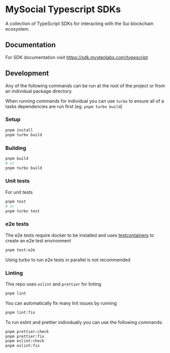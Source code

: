 # MySocial Typescript SDKs

A collection of TypeScript SDKs for interacting with the Sui blockchain ecosystem.

## Documentation

For SDK documentation visit https://sdk.mystenlabs.com/typescript

## Development

Any of the following commands can be run at the root of the project or from an individual package directory.

When running commands for individual you can use `turbo` to ensure all of a tasks dependencies are run first (eg. `pnpm turbo build`)

### Setup

```bash
pnpm install
pnpm turbo build
```

### Building

```bash
pnpm build
# or
pnpm turbo build
```

### Unit tests

For unit tests

```bash
pnpm test
# or
pnpm turbo test
```

### e2e tests

The e2e tests require docker to be installed and uses [testcontainers](https://node.testcontainers.org/) to create an e2e test environment

```bash
pnpm test:e2e
```

Using turbo to run e2e tests in parallel is not recommended

### Linting

This repo uses `eslint` and `prettier` for linting

```bash
pnpm lint
```

You can automatically fix many lint issues by running

```bash
pnpm lint:fix
```

To run eslint and prettier individually you can use the following commands:

```bash
pnpm prettier:check
pnpm prettier:fix
pnpm eslint:check
pnpm eslint:fix
```
